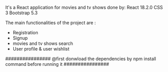 It's a React application for movies and tv shows done by:
React 18.2.0
CSS 3
Bootstrap 5.3

The main functionalities of the project are :
- Registration
- Signup
- movies and tv shows search
- User profile & user wishlist

################ @first donwload the dependencies by npm install command before running it ################
